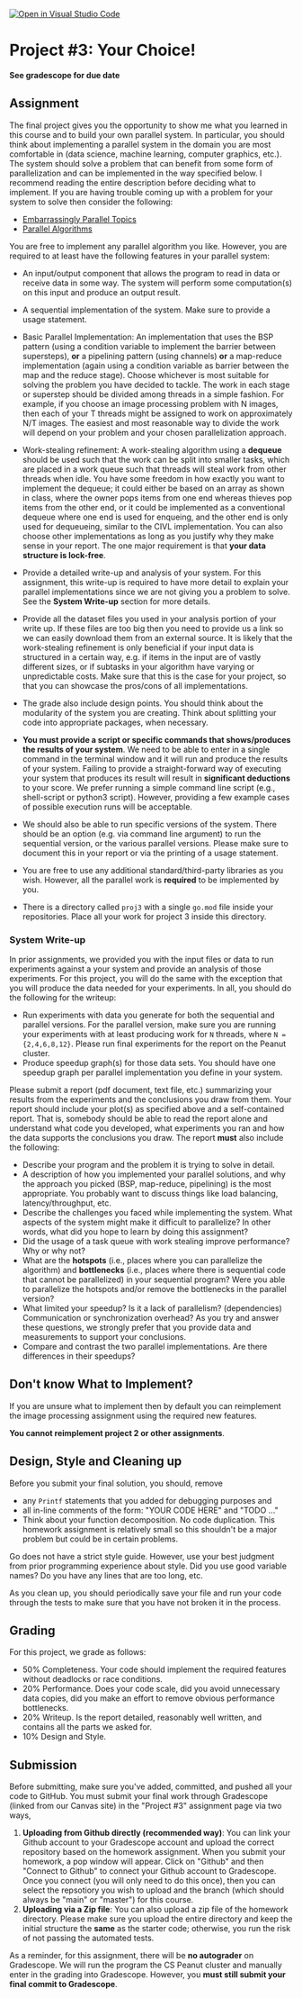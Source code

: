 [![Open in Visual Studio Code](https://classroom.github.com/assets/open-in-vscode-2e0aaae1b6195c2367325f4f02e2d04e9abb55f0b24a779b69b11b9e10269abc.svg)](https://classroom.github.com/online_ide?assignment_repo_id=19496511&assignment_repo_type=AssignmentRepo)
# Project \#3: Your Choice!

**See gradescope for due date**

## Assignment

The final project gives you the opportunity to show me what you learned
in this course and to build your own parallel system. In particular, you
should think about implementing a parallel system in the domain you are
most comfortable in (data science, machine learning, computer graphics,
etc.). The system should solve a problem that can benefit from some form
of parallelization and can be implemented in the way specified below.
I recommend reading the entire description before deciding what to implement.
If you are having trouble coming up with a problem for your system to
solve then consider the following:

-   [Embarrassingly Parallel
    Topics](https://en.wikipedia.org/wiki/Embarrassingly_parallel)
-   [Parallel
    Algorithms](https://en.wikipedia.org/wiki/Parallel_computing#Algorithmic_methods)

You are free to implement any parallel algorithm you like. However, you
are required to at least have the following features in your parallel
system:

-   An input/output component that allows the program to read in data or
    receive data in some way. The system will perform some
    computation(s) on this input and produce an output result.

-   A sequential implementation of the system. Make sure to provide a
    usage statement.

-   Basic Parallel Implementation: An implementation that uses the BSP
    pattern (using a condition variable to implement the barrier between
    supersteps), **or** a pipelining pattern (using channels) **or** a
    map-reduce implementation (again using a condition variable as barrier
    between the map and the reduce stage). Choose whichever is most suitable
    for solving the problem you have decided to tackle. The work in each
    stage or superstep should be divided among threads in a simple fashion.
    For example, if you choose an image processing problem with N images,
    then each of your T threads might be assigned to work on approximately
    N/T images. The easiest and most reasonable way to divide the work will
    depend on your problem and your chosen parallelization approach.

-   Work-stealing refinement: A work-stealing algorithm using a **dequeue**
    should be used such that the work can be split into smaller tasks, which
    are placed in a work queue such that threads will steal work from other threads
    when idle. You have some freedom in how exactly you want to implement the dequeue;
    it could either be based on an array as shown in class, where the owner pops items
    from one end whereas thieves pop items from the other end, or it could be
    implemented as a conventional dequeue where one end is used for enqueing, and the
    other end is only used for dequeueing, similar to the CIVL implementation. You can
    also choose other implementations as long as you justify why they make sense in your
    report. The one major requirement is that **your data structure is lock-free**.

-   Provide a detailed write-up and analysis of your system. For this
    assignment, this write-up is required to have more detail to explain
    your parallel implementations since we are not giving you a problem
    to solve. See the **System Write-up** section for more details.

-   Provide all the dataset files you used in your analysis portion of
    your write up. If these files are too big then you need to provide us
    a link so we can easily download them from an external source.
    It is likely that the work-stealing refinement is only beneficial if your
    input data is structured in a certain way, e.g. if items in the input are of vastly
    different sizes, or if subtasks in your algorithm have varying or unpredictable costs.
    Make sure that this is the case for your project, so that you can showcase the pros/cons of all implementations.

-   The grade also include design points. You should think about the
    modularity of the system you are creating. Think about splitting
    your code into appropriate packages, when necessary.

-   **You must provide a script or specific commands that shows/produces
    the results of your system**. We need to be able to enter in a
    single command in the terminal window and it will run and produce
    the results of your system. Failing to provide a straight-forward
    way of executing your system that produces its result will result in
    **significant deductions** to your score. We prefer running a simple
    command line script (e.g., shell-script or python3 script). However,
    providing a few example cases of possible execution runs will be
    acceptable.

-   We should also be able to run specific versions of the system. There
    should be an option (e.g. via command line argument) to run the
    sequential version, or the various parallel versions. Please make
    sure to document this in your report or via the printing of a usage
    statement.

-   You are free to use any additional standard/third-party libraries as
    you wish. However, all the parallel work is **required** to be
    implemented by you.

-   There is a directory called `proj3` with a single `go.mod` file
    inside your repositories. Place all your work for project 3 inside
    this directory.

### System Write-up

In prior assignments, we provided you with the input files or data to
run experiments against a your system and provide an analysis of those
experiments. For this project, you will do the same with the exception
that you will produce the data needed for your experiments. In all, you
should do the following for the writeup:

-   Run experiments with data you generate for both the sequential and
    parallel versions. For
    the parallel version, make sure you are running your experiments
    with at least producing work for `N` threads, where
    `N = {2,4,6,8,12}`. Please run final experiments for the report on
    the Peanut cluster.
-   Produce speedup graph(s) for those data sets. You should have one
    speedup graph per parallel implementation you define in your system.

Please submit a report (pdf document, text file, etc.) summarizing your
results from the experiments and the conclusions you draw from them.
Your report should include your plot(s) as specified above and a
self-contained report. That is, somebody should be able to read the
report alone and understand what code you developed, what experiments
you ran and how the data supports the conclusions you draw. The report
**must** also include the following:

-   Describe your program and the problem it is trying to solve in detail.
-   A description of how you implemented your parallel solutions, and why
    the approach you picked (BSP, map-reduce, pipelining) is the most appropriate. You probably
    want to discuss things like load balancing, latency/throughput, etc.
-   Describe the challenges you faced while implementing the system.
    What aspects of the system might make it difficult to parallelize?
    In other words, what did you hope to learn by doing this assignment?
-   Did the usage of a task queue with work stealing improve performance?
    Why or why not?
-   What are the **hotspots** (i.e., places where you can parallelize
    the algorithm) and **bottlenecks** (i.e., places where there is
    sequential code that cannot be parallelized) in your sequential
    program? Were you able to parallelize the hotspots and/or remove the
    bottlenecks in the parallel version?
-   What limited your speedup? Is it a lack of parallelism?
    (dependencies) Communication or synchronization overhead? As you try
    and answer these questions, we strongly prefer that you provide data
    and measurements to support your conclusions.
-   Compare and contrast the two parallel implementations. Are there
    differences in their speedups?

## Don't know What to Implement?

If you are unsure what to implement then by default you can reimplement
the image processing assignment using the required new features.

**You cannot reimplement project 2 or other assignments**.

## Design, Style and Cleaning up

Before you submit your final solution, you should, remove

-   any `Printf` statements that you added for debugging purposes and
-   all in-line comments of the form: "YOUR CODE HERE" and "TODO ..."
-   Think about your function decomposition. No code duplication. This
    homework assignment is relatively small so this shouldn't be a major
    problem but could be in certain problems.

Go does not have a strict style guide. However, use your best judgment
from prior programming experience about style. Did you use good variable
names? Do you have any lines that are too long, etc.

As you clean up, you should periodically save your file and run your
code through the tests to make sure that you have not broken it in the
process.

## Grading

For this project, we grade as follows:
 - 50% Completeness. Your code should implement the required features without deadlocks or race conditions.
 - 20% Performance. Does your code scale, did you avoid unnecessary data copies, did you make an effort to remove obvious performance bottlenecks.
 - 20% Writeup. Is the report detailed, reasonably well written, and contains all the parts we asked for.
 - 10% Design and Style.

## Submission

Before submitting, make sure you've added, committed, and pushed all
your code to GitHub. You must submit your final work through Gradescope
(linked from our Canvas site) in the "Project \#3" assignment page via
two ways,

1.  **Uploading from Github directly (recommended way)**: You can link
    your Github account to your Gradescope account and upload the
    correct repository based on the homework assignment. When you submit
    your homework, a pop window will appear. Click on "Github" and then
    "Connect to Github" to connect your Github account to Gradescope.
    Once you connect (you will only need to do this once), then you can
    select the repsotiory you wish to upload and the branch (which
    should always be "main" or "master") for this course.
2.  **Uploading via a Zip file**: You can also upload a zip file of the
    homework directory. Please make sure you upload the entire directory
    and keep the initial structure the **same** as the starter code;
    otherwise, you run the risk of not passing the automated tests.

As a reminder, for this assignment, there will be **no autograder** on
Gradescope. We will run the program the CS Peanut cluster and manually
enter in the grading into Gradescope. However, you **must still submit
your final commit to Gradescope**.


